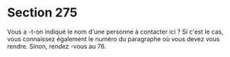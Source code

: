 # Section 275

Vous a -t-on indiqué le nom d'une personne à contacter ici ? Si
c'est le cas, vous connaissez également le numéro du paragraphe
où vous devez vous rendre. Sinon, rendez -vous au 76.